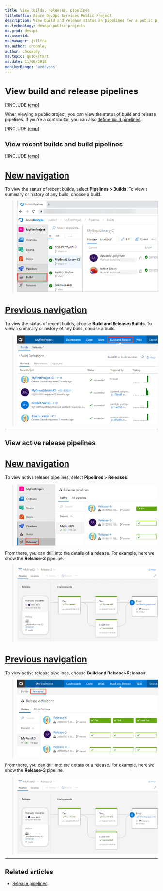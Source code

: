 ```yaml
---
title: View builds, releases, pipelines 
titleSuffix: Azure DevOps Services Public Project
description: View build and release status an pipelines for a public project
ms.technology: devops-public-projects
ms.prod: devops
ms.assetid: 
ms.manager: jillfra
ms.author: chcomley
author: chcomley
ms.topic: quickstart
ms.date: 11/06/2018
monikerRange: 'azdevops'
---
```


# View build and release pipelines

[!INCLUDE [temp](_shared/version-public-projects.md)]  

When viewing a public project, you can view the status of build and release pipelines. If you're a contributor, you can also [define build pipelines](../../pipelines/build/ci-public.md?toc=/azure/devops/organizations/public/toc.json&bc=/azure/devops/organizations/public/breadcrumb/toc.json).  

[!INCLUDE [temp](_shared/anon-user.md)]

## View recent builds and build pipelines  

[!INCLUDE [temp](../../_shared/new-navigation-cloud.md)]

# [New navigation](#tab/new-nav)

To view the status of recent builds, select  **Pipelines > Builds**. To view a summary or history of any build, choose a build.

> ![Pipelines>Recent Builds, new navigation ](_img/pipelines/view-build-vert-brn.png)

# [Previous navigation](#tab/previous-nav)  

To view the status of recent builds, choose **Build and Release>Builds**. To view a summary or history of any build, choose a build.

> ![Build and Release>Recent Builds page ](_img/pipelines/view-build-status.png)

---

## View active release pipelines

# [New navigation](#tab/new-nav)

To view active release pipelines, select **Pipelines > Releases**.

> ![Pipelines, Recent Releases, new navigation ](_img/pipelines/view-releases-vert.png)

From there, you can drill into the details of a release. For example, here we show  the **Release-3** pipeline.

> ![Pipelines, Build status page ](_img/pipelines/release-chart.png)

# [Previous navigation](#tab/previous-nav)

To view active release pipelines, choose **Build and Release>Releases**.

> ![Build and Release>Recent releases page ](_img/pipelines/view-releases.png)

From there, you can drill into the details of a release. For example, here we show the **Release-3** pipeline.

> ![Build and Release>Build status page ](_img/pipelines/release-chart.png)

---

## Related articles

- [Release pipelines](../../pipelines/release/index.md)